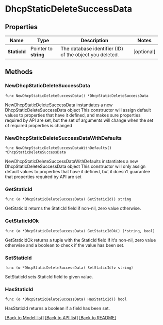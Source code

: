 # DhcpStaticDeleteSuccessData

## Properties

Name | Type | Description | Notes
------------ | ------------- | ------------- | -------------
**StaticId** | Pointer to **string** | The database identifier (ID) of the object you deleted. | [optional] 

## Methods

### NewDhcpStaticDeleteSuccessData

`func NewDhcpStaticDeleteSuccessData() *DhcpStaticDeleteSuccessData`

NewDhcpStaticDeleteSuccessData instantiates a new DhcpStaticDeleteSuccessData object
This constructor will assign default values to properties that have it defined,
and makes sure properties required by API are set, but the set of arguments
will change when the set of required properties is changed

### NewDhcpStaticDeleteSuccessDataWithDefaults

`func NewDhcpStaticDeleteSuccessDataWithDefaults() *DhcpStaticDeleteSuccessData`

NewDhcpStaticDeleteSuccessDataWithDefaults instantiates a new DhcpStaticDeleteSuccessData object
This constructor will only assign default values to properties that have it defined,
but it doesn't guarantee that properties required by API are set

### GetStaticId

`func (o *DhcpStaticDeleteSuccessData) GetStaticId() string`

GetStaticId returns the StaticId field if non-nil, zero value otherwise.

### GetStaticIdOk

`func (o *DhcpStaticDeleteSuccessData) GetStaticIdOk() (*string, bool)`

GetStaticIdOk returns a tuple with the StaticId field if it's non-nil, zero value otherwise
and a boolean to check if the value has been set.

### SetStaticId

`func (o *DhcpStaticDeleteSuccessData) SetStaticId(v string)`

SetStaticId sets StaticId field to given value.

### HasStaticId

`func (o *DhcpStaticDeleteSuccessData) HasStaticId() bool`

HasStaticId returns a boolean if a field has been set.


[[Back to Model list]](../README.md#documentation-for-models) [[Back to API list]](../README.md#documentation-for-api-endpoints) [[Back to README]](../README.md)


